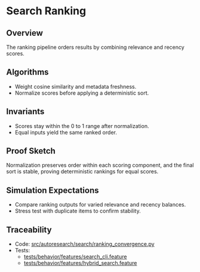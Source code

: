 # Search Ranking

## Overview

The ranking pipeline orders results by combining relevance and recency scores.

## Algorithms

- Weight cosine similarity and metadata freshness.
- Normalize scores before applying a deterministic sort.

## Invariants

- Scores stay within the 0 to 1 range after normalization.
- Equal inputs yield the same ranked order.

## Proof Sketch

Normalization preserves order within each scoring component, and the final sort
is stable, proving deterministic rankings for equal scores.

## Simulation Expectations

- Compare ranking outputs for varied relevance and recency balances.
- Stress test with duplicate items to confirm stability.

## Traceability

- Code: [src/autoresearch/search/ranking_convergence.py][m1]
- Tests:
  - [tests/behavior/features/search_cli.feature][t1]
  - [tests/behavior/features/hybrid_search.feature][t2]

[m1]: ../../src/autoresearch/search/ranking_convergence.py
[t1]: ../../tests/behavior/features/search_cli.feature
[t2]: ../../tests/behavior/features/hybrid_search.feature

